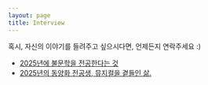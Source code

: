 ```yaml
---
layout: page
title: Interview
--- 
```

혹시, 자신의 이야기를 들려주고 싶으시다면, 언제든지 연락주세요 :) 

- [2025년에 불문학을 전공한다는 것](./_posts/2024-04-02-Being-a-French-Literature-Major-in2025.md)
- [2025년의 동양화 전공생, 뮤지컬을 곁들인 삶.](./_posts/2025-04-09-Being-A-Musical-Fangirl’s-Life-as-an-Oriental-Painting-Major-in-2025.md)
